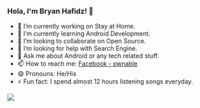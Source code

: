 ### Hola, I'm Bryan Hafidz! 👋

- 🔭 I’m currently working on Stay at Home. 
- 🌱 I’m currently learning Android Development.
- 👯 I’m looking to collaborate on Open Source.
- 🤔 I’m looking for help with Search Engine.
- 💬 Ask me about Android or any tech related stuff.
- 📫 How to reach me: [Facebook - pwnable](https://Facebook.com/pwnable)
- 😄 Pronouns: He/His 
- ⚡ Fun fact: I spend almost 12 hours listening songs everyday.


<img src="https://github-readme-stats.vercel.app/api?username=MumetNgoding&&show_icons=true&title_color=00FFFF&icon_color=bb2acf&text_color=daf7dc&bg_color=191919">
